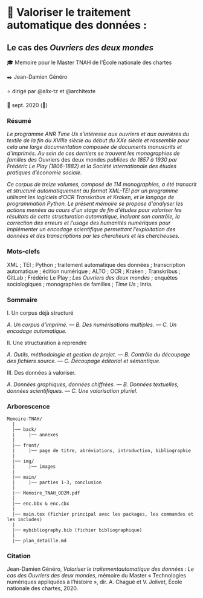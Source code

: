 #  :notebook_with_decorative_cover: Valoriser le traitement automatique des données : 

## Le cas des *Ouvriers des deux mondes*
 
:mortar_board: Memoire pour le Master TNAH de l'École nationale des chartes

:black_nib: Jean-Damien Généro

:star: dirigé par @alix-tz et @architexte

:calendar: sept. 2020 (🦠)

### Résumé
*Le programme ANR Time Us s’intéresse aux ouvriers et aux ouvrières du textile de la fin du XVIIIe siècle au début du XXe siècle et rassemble pour cela une large documentation composée de documents manuscrits et d'imprimés. Au sein de ces derniers se trouvent les monographies de familles des* Ouvriers des deux mondes *publiées de 1857 à 1930 par Frédéric Le Play (1806-1882) et la Société internationale des études pratiques d’économie sociale.*

*Ce corpus de treize volumes, composé de 114 monographies, a été transcrit et structuré automatiquement au format XML-TEI par un programme utilisant les logiciels d’OCR Transkribus et Kraken, et le langage de programmation Python. Le présent mémoire se propose d'analyser les actions menées au cours d'un stage de fin d'études pour valoriser les résultats de cette structuration automatique, incluant son contrôle, la correction des erreurs et l’usage des humanités numériques pour implémenter un encodage scientifique permettant l’exploitation des données et des transcriptions par les chercheurs et les chercheuses.*

### Mots-clefs

XML ; TEI ; Python ; traitement automatique des données ; transcription automatique ; édition numérique ; ALTO ; OCR ; Kraken ; Transkribus ; GitLab ; Frédéric Le Play ; *Les Ouvriers des deux mondes* ; enquêtes sociologiques ; monographies de familles ; *Time Us* ; Inria.

### Sommaire

I. Un corpus déjà structuré

*A. Un corpus d'imprimé. —  B. Des numérisations multiples. — C. Un encodage automatique.*

II. Une structuration à reprendre

*A. Outils, méthodologie et gestion de projet. — B. Contrôle du découpage des fichiers source. —  C. Découpage éditorial et sémantique.*

III. Des données à valoriser.

*A. Données graphiques, données chiffrées. — B. Données textuelles, données scientifiques. — C. Une valorisation pluriel.*

### Arborescence

```
Memoire-TNAH/
  |
  |── back/
  |     |── annexes
  |
  |── front/
  |     |── page de titre, abréviations, introduction, bibliographie
  |
  |── img/
  |     |── images
  |
  |── main/
  |     |── parties 1-3, conclusion
  |
  |── Memoire_TNAH_OD2M.pdf
  |
  |── enc.bbx & enc.cbx
  |
  |── main.tex (fichier principal avec les packages, les commandes et les includes)
  |
  |── mybibliography.bib (fichier bibliographique)
  |
  |── plan_detaille.md
```

### Citation

Jean-Damien Généro, *Valoriser le traitementautomatique des données : Le cas des Ouvriers des deux mondes*, mémoire du Master «&nbsp;Technologies numériques appliquées à l’histoire&nbsp;», dir. A. Chagué et V. Jolivet, École nationale des chartes, 2020.
